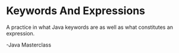 # Keywords And Expressions

A practice in what Java keywords are as well as what constitutes an expression.

-Java Masterclass